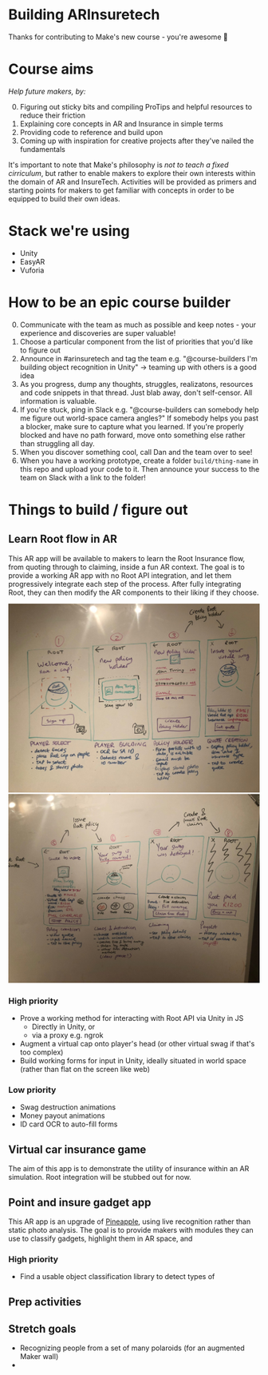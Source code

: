 # Building ARInsuretech

Thanks for contributing to Make's new course - you're awesome 🌈 

# Course aims
_Help future makers, by:_

0. Figuring out sticky bits and compiling ProTips and helpful resources to reduce their friction
1. Explaining core concepts in AR and Insurance in simple terms
2. Providing code to reference and build upon
3. Coming up with inspiration for creative projects after they've nailed the fundamentals

It's important to note that Make's philosophy is *not to teach a fixed cirriculum*, but rather to enable makers to explore their own interests within the domain of AR and InsureTech. Activities will be provided as primers and starting points for makers to get familiar with concepts in order to be equipped to build their own ideas.

# Stack we're using
- Unity
- EasyAR
- Vuforia

# How to be an epic course builder
0. Communicate with the team as much as possible and keep notes - your experience and discoveries are super valuable!
1. Choose a particular component from the list of priorities that you'd like to figure out
2. Announce in #arinsuretech and tag the team e.g. "@course-builders I'm building object recognition in Unity" -> teaming up with others is a good idea
3. As you progress, dump any thoughts, struggles, realizatons, resources and code snippets in that thread. Just blab away, don't self-censor. All information is valuable.
4. If you're stuck, ping in Slack e.g. "@course-builders can somebody help me figure out world-space camera angles?" If somebody helps you past a blocker, make sure to capture what you learned. If you're properly blocked and have no path forward, move onto something else rather than struggling all day.
5. When you discover something cool, call Dan and the team over to see!
6. When you have a working prototype, create a folder `build/thing-name` in this repo and upload your code to it. Then announce your success to the team on Slack with a link to the folder!


# Things to build / figure out

## Learn Root flow in AR

This AR app will be available to makers to learn the Root Insurance flow, from quoting through to claiming, inside a fun AR context. The goal is to provide a working AR app with no Root API integration, and let them progressively integrate each step of the process. After fully integrating Root, they can then modify the AR components to their liking if they choose.

<img src="swag-storyboard-1.jpeg" />
<img src="swag-storyboard-2.jpeg" />

### High priority
- Prove a working method for interacting with Root API via Unity in JS
  - Directly in Unity, or
  - via a proxy e.g. ngrok
- Augment a virtual cap onto player's head (or other virtual swag if that's too complex)
- Build working forms for input in Unity, ideally situated in world space (rather than flat on the screen like web)

### Low priority
- Swag destruction animations
- Money payout animations
- ID card OCR to auto-fill forms


## Virtual car insurance game

The aim of this app is to demonstrate the utility of insurance within an AR simulation. Root integration will be stubbed out for now.



## Point and insure gadget app

This AR app is an upgrade of [Pineapple](http://pineapple.co.za), using live recognition rather than static photo analysis. The goal is to provide makers with modules they can use to classify gadgets, highlight them in AR space, and 

### High priority
- Find a usable object classification library to detect types of 

## Prep activities


## Stretch goals
- Recognizing people from a set of many polaroids (for an augmented Maker wall)
- 

